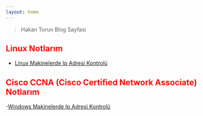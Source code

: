```yaml
---
layout: home
---
```


> Hakan Torun Blog Sayfası

## <span style="color:red">Linux Notlarım<span>

- [Linux Makinelerde Ip Adresi Kontrolü](https://hakantr046.github.io/linux/linux/2022/10/16/linux-ip-adresi-kontrol-etme.html)


## <span style="color:red">Cisco CCNA (Cisco Certified Network Associate) Notlarım<span>

-[Windows Makinelerde Ip Adresi Kontrolü](https://hakantr046.github.io/ccna/ccna/2022/10/16/pc-ip-adresi-kontrol-etme.html)